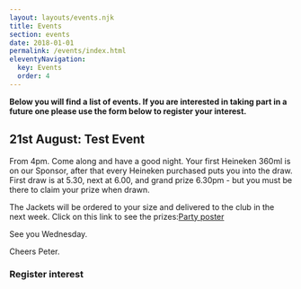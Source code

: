 ```yaml
---
layout: layouts/events.njk
title: Events
section: events
date: 2018-01-01
permalink: /events/index.html
eleventyNavigation:
  key: Events
  order: 4
---
```

**Below you will find a list of events. If you are interested in taking part in a future one please use the form below to register your interest.**

## 21st August: Test Event

From 4pm. Come along and have a good night. Your first Heineken 360ml is on our Sponsor, after that every Heineken purchased puts you into the draw. First draw is at 5.30, next at 6.00, and grand prize 6.30pm - but you must be there to claim your prize when drawn.

The Jackets will be ordered to your size and delivered to the club in the next week. Click on this link to see the prizes:[Party poster](https://drive.google.com/file/d/1KVtEoPm_u0Fv98a81O8Fh-4AchrTwBTg/view?usp=sharing)

See you Wednesday.

Cheers Peter.



### Register interest